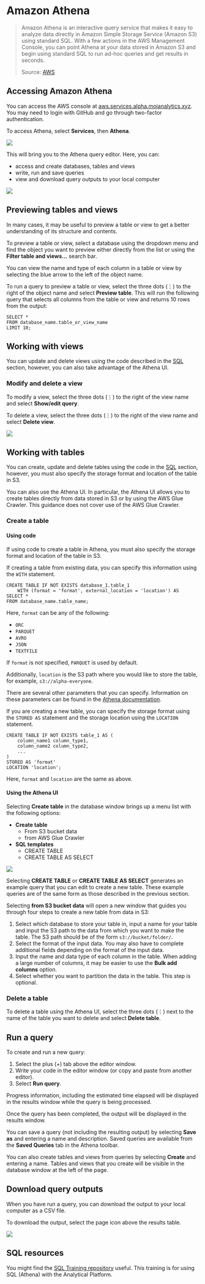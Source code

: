# Amazon Athena

>   Amazon Athena is an interactive query service that makes it easy to analyze data directly in Amazon Simple Storage Service (Amazon S3) using standard SQL. With a few actions in the AWS Management Console, you can point Athena at your data stored in Amazon S3 and begin using standard SQL to run ad-hoc queries and get results in seconds.
>
> Source: [AWS](https://docs.aws.amazon.com/athena/latest/ug/what-is.html)

## Accessing Amazon Athena

You can access the AWS console at [aws.services.alpha.mojanalytics.xyz](https://aws.services.alpha.mojanalytics.xyz). You may need to login with GitHub and go through two-factor authentication.

To access Athena, select __Services__, then __Athena__.

![](../../../images/curated-databases/access-athena-2.png)

This will bring you to the Athena query editor. Here, you can:

*   access and create databases, tables and views
*   write, run and save queries
*   view and download query outputs to your local computer

![](../../../images/curated-databases/access-athena-3.png)

## Previewing tables and views

In many cases, it may be useful to preview a table or view to get a better understanding of its structure and contents.

To preview a table or view, select a database using the dropdown menu and find the object you want to preview either directly from the list or using the __Filter table and views...__ search bar.

You can view the name and type of each column in a table or view by selecting the blue arrow to the left of the object name.

To run a query to preview a table or view, select the three dots (⋮) to the right of the object name and select __Preview table__. This will run the following query that selects all columns from the table or view and returns 10 rows from the output:

```
SELECT *
FROM database_name.table_or_view_name
LIMIT 10;
```

## Working with views

You can update and delete views using the code described in the [SQL](./sql) section, however, you can also take advantage of the Athena UI.


### Modify and delete a view

To modify a view, select the three dots (⋮) to the right of the view name and select __Show/edit query__.

To delete a view, select the three dots (⋮) to the right of the view name and select __Delete view__.

![](../../../images/curated-databases/athena-create-3.png)

## Working with tables

You can create, update and delete tables using the code in the [SQL](./sql) section, however, you must also specify the storage format and location of the table in S3.

You can also use the Athena UI. In particular, the Athena UI allows you to create tables directly from data stored in S3 or by using the AWS Glue Crawler. This guidance does not cover use of the AWS Glue Crawler.

### Create a table

#### Using code

If using code to create a table in Athena, you must also specify the storage format and location of the table in S3.

If creating a table from existing data, you can specify this information using the `WITH` statement.

```
CREATE TABLE IF NOT EXISTS database_1.table_1
    WITH (format = 'format', external_location = 'location') AS
SELECT *
FROM database_name.table_name;
```

Here, `format` can be any of the following:

*   `ORC`
*   `PARQUET`
*   `AVRO`
*   `JSON`
*   `TEXTFILE`

If `format` is not specified, `PARQUET` is used by default.

Additionally, `location` is the S3 path where you would like to store the table, for example, `s3://alpha-everyone`.

There are several other parameters that you can specify. Information on these parameters can be found in the [Athena documentation](https://docs.aws.amazon.com/athena/latest/ug/create-table-as.html).

If you are creating a new table, you can specify the storage format using the `STORED AS` statement and the storage location using the `LOCATION` statement.

```
CREATE TABLE IF NOT EXISTS table_1 AS (
    column_name1 column_type1,
    column_name2 column_type2,
    ...
)
STORED AS 'format'
LOCATION 'location';
```

Here, `format` and `location` are the same as above.

#### Using the Athena UI

Selecting __Create table__ in the database window brings up a menu list with the following options:

*   __Create table__
    +   From S3 bucket data
    +   from AWS Glue Crawler
*   __SQL templates__
    +   CREATE TABLE
    +   CREATE TABLE AS SELECT

![](../../../images/curated-databases/athena-create-1.png)

Selecting __CREATE TABLE__ or __CREATE TABLE AS SELECT__ generates an example query that you can edit to create a new table. These example queries are of the same form as those described in the previous section.

Selecting __from S3 bucket data__ will open a new window that guides you through four steps to create a new table from data in S3:

1. Select which database to store your table in, input a name for your table and input the S3 path to the data from which you want to make the table. The S3 path should be of the form `s3://bucket/folder/`.
2. Select the format of the input data. You may also have to complete additional fields depending on the format of the input data.
3. Input the name and data type of each column in the table. When adding a large number of columns, it may be easier to use the __Bulk add columns__ option.
4. Select whether you want to partition the data in the table. This step is optional.

### Delete a table

To delete a table using the Athena UI, select the three dots (⋮) next to the name of the table you want to delete and select __Delete table__.

## Run a query

To create and run a new query:

1.  Select the plus (+) tab above the editor window.
2.  Write your code in the editor window (or copy and paste from another editor).
3.  Select __Run query__.

Progress information, including the estimated time elapsed will be displayed in the results window while the query is being processed.

Once the query has been completed, the output will be displayed in the results window.

You can save a query (not including the resulting output) by selecting __Save as__ and entering a name and description. Saved queries are available from the __Saved Queries__ tab in the Athena toolbar.

You can also create tables and views from queries by selecting __Create__ and entering a name. Tables and views that you create will be visible in the database window at the left of the page.

## Download query outputs

When you have run a query, you can download the output to your local computer as a CSV file.

To download the output, select the page icon above the results table.

![](../../../images/curated-databases/athena-create-4.png)

## SQL resources

You might find the [SQL Training repository](https://github.com/moj-analytical-services/sql_training) useful. This training is for using SQL (Athena) with the Analytical Platform.
